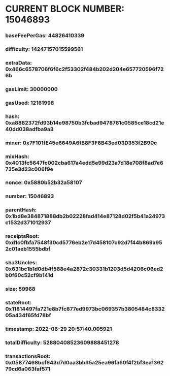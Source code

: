# CURRENT BLOCK NUMBER: 15046893

### baseFeePerGas: 44826410339
### difficulty: 14247157015599561
### extraData: 0x466c6578706f6f6c2f53302f484b202d204e657720596f726b
### gasLimit: 30000000
### gasUsed: 12161996
### hash: 0xa8882372fd93b14e98750b3fcbad9478761c0585ce18cd21e40dd038adfba9a3
### miner: 0x7F101fE45e6649A6fB8F3F8B43ed03D353f2B90c
### mixHash: 0x4013fc5647fc002cba617a4edd5e99d23a7d18e708f8ad7e6735e3d23c006f9e
### nonce: 0x5880b52b32a58107
### number: 15046893
### parentHash: 0x1bd8e384871888db2b02228fad414e87128d02f5b41a24973c1532d371012937
### receiptsRoot: 0xd1c0fbfa7548f30cd5776eb2e17d458107c92d7f44b869a952c01aeb1555bdbf
### sha3Uncles: 0x631bc1b1d0db4f588e4a2872c30331b1203d5d4206c06ed2b0f60c52cf9b141d
### size: 59968
### stateRoot: 0x11814497fa721e8b7fc877ed9973bc069357b3805484c833205a434f65fd78bf
### timestamp: 2022-06-29 20:57:40.005921
### totalDifficulty: 52880408523609888451278
### transactionsRoot: 0x05877468bcf643d7d0aa3bb35a25ea96fa60f4f2bf3ea136279cd6a063faf571
